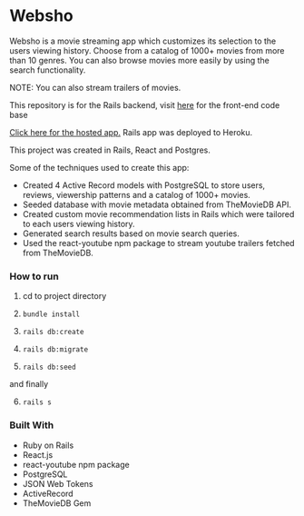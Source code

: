 # Websho

Websho is a movie streaming app which customizes its selection to the users viewing history.
Choose from a catalog of 1000+ movies from more than 10 genres. You can also browse movies more easily by using the search functionality. 

NOTE: You can also stream trailers of movies.

This repository is for the Rails backend, visit [here](https://github.com/JahazielGuzman/websho-frontend) for the front-end code base

[Click here for the hosted app.](http://websho.jahazielguzman.com) Rails app was deployed to Heroku.

This project was created in Rails, React and Postgres.

Some of the techniques used to create this app:
+ Created 4 Active Record models with PostgreSQL to store users, reviews, viewership patterns and a catalog of 1000+ movies.
+ Seeded database with movie metadata obtained from TheMovieDB API.
+ Created custom movie recommendation lists in Rails which were tailored to each users viewing history.
+ Generated search results based on movie search queries.
+ Used the react-youtube npm package to stream youtube trailers fetched from TheMovieDB.

### How to run

1. cd to project directory

2. `bundle install`

3. `rails db:create`

4. `rails db:migrate`

5. `rails db:seed`

and finally

6. `rails s`

### Built With
* Ruby on Rails
* React.js
* react-youtube npm package
* PostgreSQL
* JSON Web Tokens
* ActiveRecord
* TheMovieDB Gem
